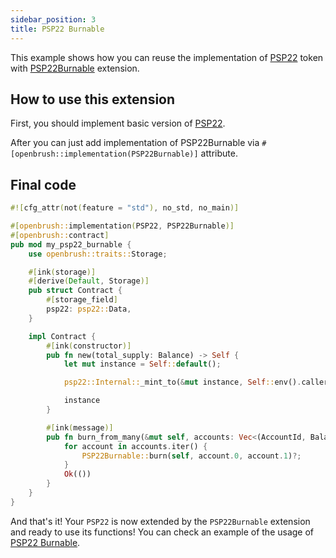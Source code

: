 ```yaml
---
sidebar_position: 3
title: PSP22 Burnable
---
```


This example shows how you can reuse the implementation of
[PSP22](https://github.com/Brushfam/openbrush-contracts/tree/main/contracts/src/token/psp22) token with [PSP22Burnable](https://github.com/Brushfam/openbrush-contracts/tree/main/contracts/src/token/psp22/extensions/burnable.rs) extension.

## How to use this extension

First, you should implement basic version of [PSP22](../psp22.md).

After you can just add implementation of PSP22Burnable via `#[openbrush::implementation(PSP22Burnable)]` attribute.

## Final code 

```rust
#![cfg_attr(not(feature = "std"), no_std, no_main)]

#[openbrush::implementation(PSP22, PSP22Burnable)]
#[openbrush::contract]
pub mod my_psp22_burnable {
    use openbrush::traits::Storage;

    #[ink(storage)]
    #[derive(Default, Storage)]
    pub struct Contract {
        #[storage_field]
        psp22: psp22::Data,
    }

    impl Contract {
        #[ink(constructor)]
        pub fn new(total_supply: Balance) -> Self {
            let mut instance = Self::default();

            psp22::Internal::_mint_to(&mut instance, Self::env().caller(), total_supply).expect("Should mint");

            instance
        }

        #[ink(message)]
        pub fn burn_from_many(&mut self, accounts: Vec<(AccountId, Balance)>) -> Result<(), PSP22Error> {
            for account in accounts.iter() {
                PSP22Burnable::burn(self, account.0, account.1)?;
            }
            Ok(())
        }
    }
}
```

And that's it! Your `PSP22` is now extended by the `PSP22Burnable` extension and ready to use its functions!
You can check an example of the usage of [PSP22 Burnable](https://github.com/Brushfam/openbrush-contracts/tree/main/examples/psp22_extensions/burnable).
